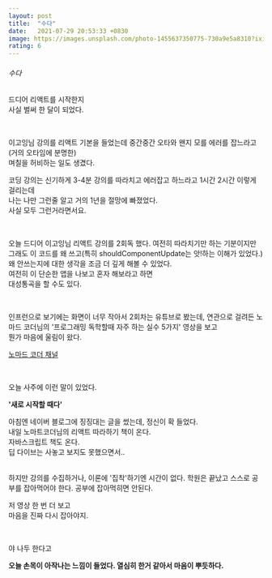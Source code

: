 ```yaml
---
layout: post
title:  "수다"
date:   2021-07-29 20:53:33 +0830
image: https://images.unsplash.com/photo-1455637350775-730a9e5a8310?ixid=MnwxMjA3fDB8MHxzZWFyY2h8MjZ8fGhhcHB5fGVufDB8fDB8fA%3D%3D&ixlib=rb-1.2.1&auto=format&fit=crop&w=500&q=60
rating: 6
---
```


###### 수다

드디어 리액트를 시작한지  
사실 벌써 한 달이 되었다.  

<br>

이고잉님 강의를 리액트 기본을 들었는데 중간중간 오타와 왠지 모를 에러를 잡느라고 (거의 오타임에 분명한)  
며칠을 허비하는 일도 생겼다.  

코딩 강의는 신기하게 3-4분 강의를 따라치고 에러잡고 하느라고 1시간 2시간 이렇게 걸리는데  
나는 나만 그런줄 알고 거의 1년을 절망에 빠졌었다.  
사실 모두 그런거라면서요.  

<br>

오늘 드디어 이고잉님 리액트 강의를 2회독 했다.
여전히 따라치기만 하는 기분이지만 그래도 이 코드를 왜 쓰고(특히 shouldComponentUpdate는 앗!하는 이해가 있었다.) 왜 안쓰는지에 대한 생각을 조금 더 깊게 해볼 수 있었다.  
여전히 이 단순한 앱을 나보고 혼자 해보라고 하면  
대성통곡을 할 수도 있다.  

<br>

인프런으로 보기에는 화면이 너무 작아서 2회차는 유튜브로 봤는데, 연관으로 걸려든 노마드 코더님의 '프로그래밍 독학할때 자주 하는 실수 5가지' 영상을 보고  
뭔가 마음에 울림이 왔다.  

[노마드 코더 채널](https://www.youtube.com/watch?v=FF6CF8TZIhE&list=WL&index=1)

<br>

오늘 사주에 이런 말이 있었다.

**'새로 시작할 때다'**
<br>

아침엔 네이버 블로그에 징징대는 글을 썼는데, 정신이 확 들었다.  
내일 노마트코더님의 리액트 따라하기 책이 온다.  
자바스크립트 책도 온다.  
딥 다이브는 사놓고 보지도 못했으면서..  

<br>
하지만 강의를 수집하거나, 이론에 '집착'하기엔 시간이 없다.  
학원은 끝났고 스스로 공부를 잡아먹어야 한다.  
공부에 잡아먹히면 안된다.  

저 영상 한 번 더 보고  
마음을 진짜 다시 잡아야지.  

<br>

야 나두 한다고  



**오늘 손목이 아작나는 느낌이 들었다. 열심히 한거 같아서 마음이 뿌듯하다.**
